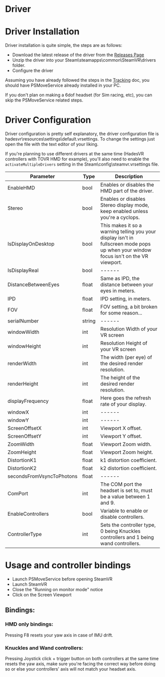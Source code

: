 # Driver

# Driver Installation
Driver installation is quite simple, the steps are as follows:
* Download the latest release of the driver from the [Releases Page](https://github.com/HadesVR/HadesVR/releases)
* Unzip the driver into your Steam\steamapps\common\SteamVR\drivers folder.
* Configure the driver

Assuming you have already followed the steps in the [Tracking](Tracking.md) doc, you should have PSMoveService already installed in your PC.

If you don't plan on making a 6dof headset (for Sim racing, etc), you can skip the PSMoveService related steps.

# Driver Configuration

Driver configuration is pretty self explanatory, the driver configuration file is  hadesvr\resources\settings\default.vrsettings. To change the settings just open the file with the text editor of your liking.

If you're planning to use different drivers at the same time (HadesVR controllers with TOVR HMD for example), you'll also need to enable the `activateMultipleDrivers` setting in the Steam\config\steamvr.vrsettings file. 

|Parameter|Type    |Description|
| ------  | ------ |------     |
| EnableHMD  | bool | Enables or disables the HMD part of the driver.     |
| Stereo  | bool | Enables or disables Stereo display mode, keep enabled unless you're a cyclops.     |
| IsDisplayOnDesktop  | bool | This makes it so a warning telling you your display isn't in fullscreen mode pops up when your window focus isn't on the VR viewport.     |
| IsDisplayReal  | bool | ------     |
| DistanceBetweenEyes  | float | Same as IPD, the distance between your eyes in meters.     |
| IPD  | float | IPD setting, in meters.     |
| FOV  | float | FOV setting, a bit broken for some reason...     |
| serialNumber  | string | ------     |
| windowWidth  | int | Resolution Width of your VR screen     |
| windowHeight  | int | Resolution Height of your VR screen     |
| renderWidth  | int | The width (per eye) of the desired render resolution.     |
| renderHeight  | int |The height of the desired render resolution.     |
| displayFrequency  | float | Here goes the refresh rate of your display.     |
| windowX  | int | ------     |
| windowY  | int | ------     |
| ScreenOffsetX  | int | Viewport X offset.     |
| ScreenOffsetY  | int | Viewport Y offset.     |
| ZoomWidth  | float | Viewport Zoom width.     |
| ZoomHeight  | float | Viewport Zoom height.     |
| DistortionK1  | float | k1 distortion coefficient.     |
| DistortionK2  | float | k2 distortion coefficient.     |
| secondsFromVsyncToPhotons  | float | ------     |
| ComPort  | int | The COM port the headset is set to, must be a value between 1 and 9.     |
| EnableControllers  | bool | Variable to enable or disable controllers.     |
| ControllerType  | int | Sets the controller type, 0 being Knuckles controllers and 1 being wand controllers.     |

# Usage and controller bindings

* Launch PSMoveService before opening SteamVR
* Launch SteamVR
* Close the "Running on monitor mode" notice
* Click on the Screen Viewport

## Bindings:
### HMD only bindings:
Pressing F8 resets your yaw axis in case of IMU drift.

### Knuckles and Wand controllers:
Pressing Joystick click + trigger button on both controllers at the same time resets the yaw axis, make sure you're facing the correct way before doing so or else your controllers' axis will not match your headset axis.